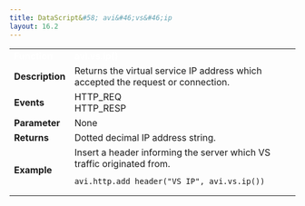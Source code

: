 ```yaml
---
title: DataScript&#58; avi&#46;vs&#46;ip
layout: 16.2
---
```

<table class="table table-hover table table-bordered table-hover">  
<tbody>       
<tr>   
<td><span style="color: white; font-size: medium;"><strong>Function</strong></span></td>
<td><span style="color: white;"><b>avi.vs.ip()</b></span></td>
</tr>
<tr>   
<td><span style="font-size: medium;"><strong>Description</strong></span></td>
<td>Returns the virtual service IP address which accepted the request or connection.</td>
</tr>
<tr>   
<td><span style="font-size: medium;"><strong>Events</strong></span></td>
<td>HTTP_REQ<br> HTTP_RESP</td>
</tr>
<tr>   
<td><span style="font-size: medium;"><strong>Parameter</strong></span></td>
<td>None</td>
</tr>
<tr>   
<td><span style="font-size: medium;"><strong>Returns</strong></span></td>
<td>Dotted decimal IP address string.</td>
</tr>
<tr>   
<td><span style="font-size: medium;"><strong>Example</strong></span></td>
<td>Insert a header informing the server which VS traffic originated from.<br> 
<!-- Crayon Syntax Highlighter v2.7.1 --> <pre><code class="language-lua">avi.http.add_header("VS_IP", avi.vs.ip())</code></pre> 
<!-- [Format Time: 0.0009 seconds] --></td>
</tr>
</tbody>
</table> 
